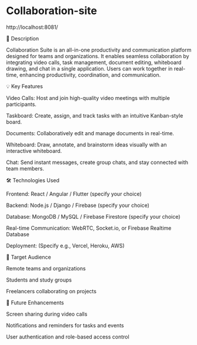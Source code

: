 # Collaboration-site
http://localhost:8081/

📖 Description

Collaboration Suite is an all-in-one productivity and communication platform designed for teams and organizations. It enables seamless collaboration by integrating video calls, task management, document editing, whiteboard drawing, and chat in a single application. Users can work together in real-time, enhancing productivity, coordination, and communication.

💡 Key Features

Video Calls: Host and join high-quality video meetings with multiple participants.

Taskboard: Create, assign, and track tasks with an intuitive Kanban-style board.

Documents: Collaboratively edit and manage documents in real-time.

Whiteboard: Draw, annotate, and brainstorm ideas visually with an interactive whiteboard.

Chat: Send instant messages, create group chats, and stay connected with team members.

🛠️ Technologies Used

Frontend: React / Angular / Flutter (specify your choice)

Backend: Node.js / Django / Firebase (specify your choice)

Database: MongoDB / MySQL / Firebase Firestore (specify your choice)

Real-time Communication: WebRTC, Socket.io, or Firebase Realtime Database

Deployment: (Specify e.g., Vercel, Heroku, AWS)

🎯 Target Audience

Remote teams and organizations

Students and study groups

Freelancers collaborating on projects

🚀 Future Enhancements

Screen sharing during video calls

Notifications and reminders for tasks and events

User authentication and role-based access control
